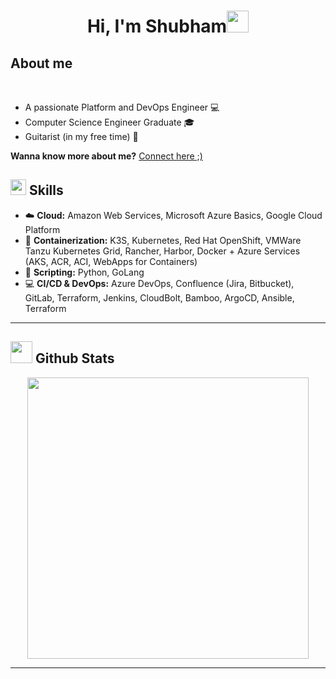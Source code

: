 <h1 align="center"><b>Hi, I'm Shubham</b><img src="https://media.giphy.com/media/hvRJCLFzcasrR4ia7z/giphy.gif" width="35"></h1>

## **About me**

<br>

- A passionate Platform and DevOps Engineer :computer:
- Computer Science Engineer Graduate :mortar_board:
- Guitarist (in my free time) 🎸

**Wanna know more about me?** [Connect here ;)](https://linkedin.com/in/shubhamkatara)

## <img src="https://media2.giphy.com/media/QssGEmpkyEOhBCb7e1/giphy.gif?cid=ecf05e47a0n3gi1bfqntqmob8g9aid1oyj2wr3ds3mg700bl&rid=giphy.gif" width ="25"><b> Skills</b>

- :cloud: **Cloud:** Amazon Web Services, Microsoft Azure Basics, Google Cloud Platform 
- :whale: **Containerization:** K3S, Kubernetes, Red Hat OpenShift, VMWare Tanzu Kubernetes Grid, Rancher, Harbor, Docker + Azure Services (AKS, ACR, ACI, WebApps for Containers)
- :page_facing_up: **Scripting:** Python, GoLang
- :computer: **CI/CD & DevOps:** Azure DevOps, Confluence (Jira, Bitbucket), GitLab, Terraform, Jenkins, CloudBolt, Bamboo, ArgoCD, Ansible, Terraform

---

## <img src="https://media.giphy.com/media/iY8CRBdQXODJSCERIr/giphy.gif" width="35"><b> Github Stats </b>

<div align="center">

<a href="https://github.com/shkatara">
  <img src="https://github-readme-stats.vercel.app/api?username=shkatara&show_icons=true&theme=dark&include_all_commits=true&count_private=true" width="450"/>
</a>
</div>

---
